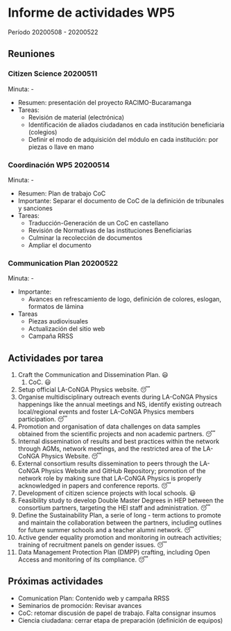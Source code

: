 # Informe de actividades WP5
Período 20200508 - 20200522
## Reuniones
### Citizen Science 20200511
Minuta: -
* Resumen: presentación del proyecto RACIMO-Bucaramanga
* Tareas:
    * Revisión de material (electrónica)
    * Identificación de aliados ciudadanos en cada institución beneficiaria (colegios)
    * Definir el modo de adquisición del módulo en cada institución: por piezas o llave en mano

### Coordinación WP5 20200514
Minuta: -
* Resumen: Plan de trabajo CoC
* Importante: Separar el documento de CoC de la definición de tribunales y sanciones
* Tareas:
    * Traducción-Generación de un CoC en castellano
	* Revisión de Normativas de las instituciones Beneficiarias
	* Culminar la recolección de documentos
    * Ampliar el documento


### Communication Plan 20200522
Minuta: -
* Importante:
    * Avances en refrescamiento de logo, definición de colores, eslogan, formatos de lámina
* Tareas
    * Piezas audiovisuales
	* Actualización del sitio web
	* Campaña RRSS

    
## Actividades por tarea
1. Craft the Communication and Dissemination Plan. :smiley:
	1. CoC. :smiley:
2. Setup official LA-CoNGA Physics website. :sleeping:
3. Organise multidisciplinary outreach events during LA-CoNGA Physics happenings like the annual meetings and NS, identify existing outreach local/regional events and foster LA-CoNGA Physics members participation. :sleeping:
4. Promotion and organisation of data challenges on data samples obtained from the scientific projects and non academic partners. :sleeping:
5. Internal dissemination of results and best practices within the network through AGMs, network meetings, and the restricted area of the LA-CoNGA Physics Website. :sleeping:
6. External consortium results dissemination to peers through the LA-CoNGA Physics Website and GitHub Repository; promotion of the network role by making sure that LA-CoNGA Physics is properly acknowledged in papers and conference reports. :sleeping:
7. Development of citizen science projects with local schools. :smiley:
8. Feasibility study to develop Double Master Degrees in HEP between the consortium partners, targeting the HEI staff and administration. :sleeping:
9. Define the Sustainability Plan, a serie of long - term actions to promote and maintain the collaboration between the partners, including outlines for future summer schools and a teacher alumni network. :sleeping:
10. Active gender equality promotion and monitoring in outreach activities; training of recruitment panels on gender issues. :sleeping:
11. Data Management Protection Plan (DMPP) crafting, including Open Access and monitoring of its compliance. :sleeping:

## Próximas actividades
* Comunication Plan: Contenido web y campaña RRSS
* Seminarios de promoción: Revisar avances
* CoC: retomar discusión de papel de trabajo. Falta consignar insumos
* Ciencia ciudadana: cerrar etapa de preparación (definición de equipos) 
